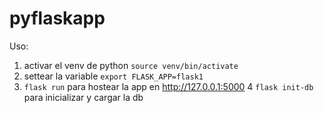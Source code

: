 # pyflaskapp

Uso: 
1. activar el venv de python `source venv/bin/activate`
2. settear la variable `export FLASK_APP=flask1`
3. `flask run` para hostear la app en http://127.0.0.1:5000
4 `flask init-db` para inicializar y cargar la db
